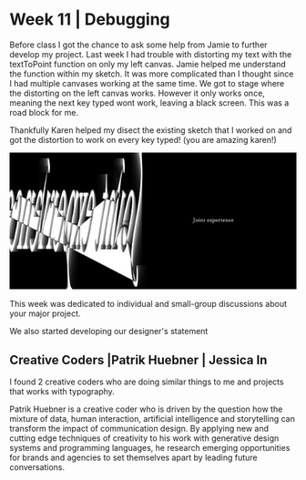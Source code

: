 # Week 11 | Debugging

Before class I got the chance to ask some help from Jamie to further develop my project. Last week I had trouble with distorting my text with the textToPoint function on only my left canvas. Jamie helped me understand the function within my sketch. It was more complicated than I thought since I had multiple canvases working at the same time. We got to stage where the distorting on the left canvas works. However it only works once, meaning the next key typed wont work, leaving a black screen. This was a road block for me.

Thankfully Karen helped my disect the existing sketch that I worked on and got the distortion to work on every key typed! (you are amazing karen!)

<img src = "w11progress.jpeg">

This week was dedicated to individual and small-group discussions about your major project. 

We also started developing our designer's statement


## Creative Coders |Patrik Huebner | Jessica In  
I found 2 creative coders who are doing similar things to me and projects that works with typography.

Patrik Huebner is a creative coder who is driven by the question how the mixture of data, human interaction, artificial intelligence and storytelling can transform the impact of communication design. By applying new and cutting edge techniques of creativity to his work with generative design systems and programming languages, he research emerging opportunities for brands and agencies to set themselves apart by leading future conversations.

